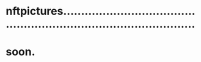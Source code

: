 # nftpictures..........................................................................................
# soon.
